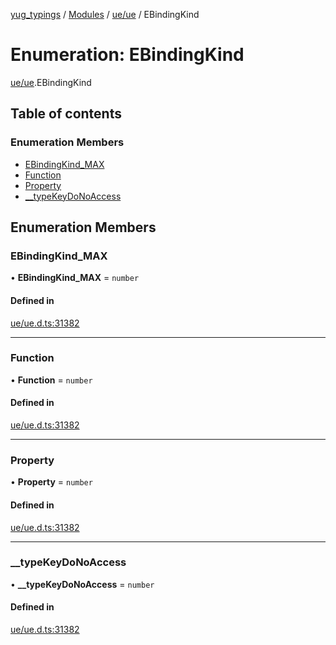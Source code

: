 [yug_typings](../README.md) / [Modules](../modules.md) / [ue/ue](../modules/ue_ue.md) / EBindingKind

# Enumeration: EBindingKind

[ue/ue](../modules/ue_ue.md).EBindingKind

## Table of contents

### Enumeration Members

- [EBindingKind\_MAX](ue_ue.EBindingKind.md#ebindingkind_max)
- [Function](ue_ue.EBindingKind.md#function)
- [Property](ue_ue.EBindingKind.md#property)
- [\_\_typeKeyDoNoAccess](ue_ue.EBindingKind.md#__typekeydonoaccess)

## Enumeration Members

### EBindingKind\_MAX

• **EBindingKind\_MAX** = `number`

#### Defined in

[ue/ue.d.ts:31382](https://github.com/YugMetaverse/yug_typings/blob/25cad34/ue/ue.d.ts#L31382)

___

### Function

• **Function** = `number`

#### Defined in

[ue/ue.d.ts:31382](https://github.com/YugMetaverse/yug_typings/blob/25cad34/ue/ue.d.ts#L31382)

___

### Property

• **Property** = `number`

#### Defined in

[ue/ue.d.ts:31382](https://github.com/YugMetaverse/yug_typings/blob/25cad34/ue/ue.d.ts#L31382)

___

### \_\_typeKeyDoNoAccess

• **\_\_typeKeyDoNoAccess** = `number`

#### Defined in

[ue/ue.d.ts:31382](https://github.com/YugMetaverse/yug_typings/blob/25cad34/ue/ue.d.ts#L31382)
